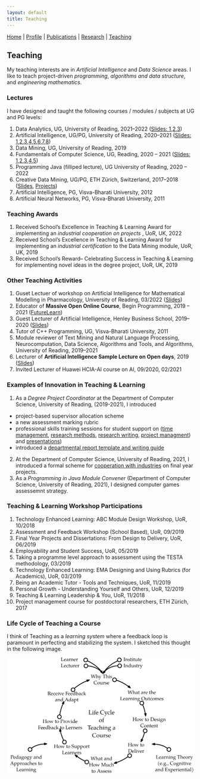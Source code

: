 ```yaml
---
layout: default
title: Teaching
---
```

<!---  --->
<a href="{{site.baseurl}}/index">Home</a> | 
<a href="{{site.baseurl}}/profile">Profile</a> | 
<a href="{{site.baseurl}}/publications">Publications</a> | 
<a href="{{site.baseurl}}/research">Research</a> | 
<a href="{{site.baseurl}}/teaching">Teaching</a> 

## Teaching

My teaching interests are in _Artificial Intelligence_ and _Data Science_ areas. I like to teach project-driven _programming_, _algorithms and data structure_, and _engineering mathematics_.

### Lectures
I have designed and taught the following courses / modules / subjects at UG and PG levels:
1. Data Analytics, UG, University of Reading, 2021–2022 (<a href="/data/Data_Analytics_Lectures/CS1AC16_Week7.pdf" target="_blank">Slides: 1</a>,<a href="/data/Data_Analytics_Lectures/CS1AC16_Week_8.pdf" target="_blank">2</a>,<a href="/data/Data_Analytics_Lectures/CS1AC16_Week_9.pdf" target="_blank">3</a>)
1. Artificial Intelligence, UG/PG, University of Reading, 2020–2021 (<a href="/data/Artificial_Intelligence_Lecturers/01_Lecture_(Introduction)_V_Ojha.pdf" target="_blank">Slides: 1</a>,<a href="/data/Artificial_Intelligence_Lecturers/02_Lecture_(Problem_solving_EAs)_V_Ojha.pdf" target="_blank">2</a>,<a href="/data/Artificial_Intelligence_Lecturers/03_Lecture_(Problem_solving_CSP)_V_Ojha.pdf" target="_blank">3</a>,<a href="/data/Artificial_Intelligence_Lecturers/04_Lecture_(Search_Reasoning)_V_Ojha.pdf" target="_blank">4</a>,<a href="/data/Artificial_Intelligence_Lecturers/05_Lecture_(Learning_NBC)_V_Ojha.pdf" target="_blank">5</a>,<a href="/data/Artificial_Intelligence_Lecturers/06_Lecture_(Learning_Fundamentals)_V_Ojha.pdf" target="_blank">6</a>,<a href="/data/Artificial_Intelligence_Lecturers/07_Lecture_(Deep_Learning)_V_Ojha.pdf" target="_blank">7</a>,<a href="/data/Artificial_Intelligence_Lecturers/08_Lecture_(NLP)_V_Ojha.pdf" target="_blank">8</a>)
1. Data Mining, UG, University of Reading, 2019
1. Fundamentals of Computer Science, UG, Reading, 2020 – 2021 (<a href="/data/Fundamentals_of_Computer_Science/CS1FC16_Lecture_01_Analysis_of_Algorithm.pdf" target="_blank">Slides: 1</a>,<a href="/data/Fundamentals_of_Computer_Science/CS1FC16_Lecture_02_Complexity_Analysis.pdf" target="_blank">2</a>,<a href="/data/Fundamentals_of_Computer_Science/CS1FC16_Lecture_03_Searching.pdf" target="_blank">3</a>,<a href="/data/Fundamentals_of_Computer_Science/CS1FC16_Lecture_04_Sorting.pdf" target="_blank">4</a>,<a href="/data/Fundamentals_of_Computer_Science/CS1FC16_Lecture_05_data_structure.pdf" target="_blank">5</a>)
1. Programming Java (filliped lecture), UG University of Reading, 2020 – 2022
1. Creative Data Mining, UG/PG, ETH Zürich, Switzerland, 2017–2018 (<a href="https://ia.arch.ethz.ch/category/teaching/fs2018-creative-data-mining/" target="_blank">Slides</a>, <a href="https://www.research-collection.ethz.ch/handle/20.500.11850/287572" target="_blank">Projects</a>)
1. Artificial Intelligence, PG, Visva-Bharati University, 2012
1. Artificial Neural Networks, PG, Visva-Bharati University, 2011

### Teaching Awards
1. Received School’s Excellence in Teaching & Learning Award for implementing an _industrial cooperation on projects_ , UoR, UK, 2022
1. Received School’s Excellence in Teaching & Learning Award for implementing an _industrial certification_ to the Data Mining module, UoR, UK, 2019
1. Received School’s Reward– Celebrating Success in Teaching & Learning for implementing novel ideas in the degree project, UoR, UK, 2019

### Other Teaching Activities
1. Guset Lectuer of workshop on Artificial Intelligence for Mathematical Modelling in Pharmacology, University of Reading, 03/2022 (<a href="/data/Research_Talks/UoR_AI_in_Pharmacology_Workshop_04_Mar_22.pdf" target="_blank">Slides</a>)
2. Educator of **Massive Open Online Course**, Begin Programming, 2019 – 2021 (<a href="https://www.futurelearn.com/courses/begin-programming" target="_blank">FutureLearn</a>)
3. Guest Lecturer of Artificial Intelligence, Henley Business School, 2019–2020 (<a href="/data/Henley_Business_School/2020_02_26_HBS_UoR_Varun.pdf" target="_blank">Slides</a>)
5. Tutor of C++ Programming, UG, Visva-Bharati University, 2011
6. Module reviewer of Text Mining and Natural Language Processing, Neurocomputation, Data Science,
Algorithms and Tools, and Algorithms, University of Reading, 2019–2021
7. Lecturer of **Artificial Intelligence Sample Lecture on Open days**, 2019 (<a href="/data/Open_Days_Reading/2019_AI_OpenDay_UoR_Varun.pdf" target="_blank">Slides</a>)
8. Invited Lecturer of Huawei HCIA-AI course on AI, 09/2020, 02/2021


### Examples of Innovation in Teaching & Learning
1. As a _Degree Project Coordinator_ at the Department of Computer Science, University of Reading, (2019-2021), I introduced 
  - project-based supervisor allocation scheme
  - a new assessment marking rubric
  - professional skills training sessions for student support on (<a href="/data/Professional_Skills/01_Time_managment_productivity.pdf" target="_blank">time management</a>, <a href="/data/Professional_Skills/02_Research_methods_Ethics_vojha_uor.pdf" target="_blank">research methods</a>,  <a href="/data/Professional_Skills/03_Technical_Writing_Skills_UoR.pdf" target="_blank">research writing</a>, <a href="/data/Professional_Skills/04_Research_project_mngt_vojha_uor.pdf" target="_blank">project managment</a>) and <a href="/data/Professional_Skills/05_Presenation_demo_skills_UoR.pdf" target="_blank">presentations</a>)
  - introduced a <a href="https://tinyurl.com/uorcs" target="_blank">departmental report template and writing guide</a><br>
2. At the Department of Computer Science, University of Reading, 2021, I introduced a formal scheme for <a href="https://www.reading.ac.uk/computer-science/-/media/project/uor-main/schools-departments/computer-science/university-of-reading-department-of-computer-science-projects-flyer.pdf" target="_blank">cooperation with industries</a> on final year projects.
3. As a _Programming in Java Module Convener_ (Department of Computer Science, University of Reading, 2021), I designed computer games assessemnt strategy.

### Teaching & Learning Workshop Participations
1. Technology Enhanced Learning: ABC Module Design Workshop, UoR, 10/2018
1. Assessment and Feedback Workshop (School Based), UoR, 09/2019
1. Final Year Projects and Dissertations: From Design to Delivery, UoR, 06/2019
1. Employability and Student Success, UoR, 05/2019
1. Taking a programme level approach to assessment using the TESTA methodology, 03/2019
1. Technology Enhanced Learning: EMA Designing and Using Rubrics (for Academics), UoR, 03/2019
1. Being an Academic Tutor - Tools and Techniques, UoR, 11/2019
1. Personal Growth - Understanding Yourself and Others, UoR, 12/2019
1. Teaching & Learning Leadership & You, UoR, 11/2018
1. Project management course for postdoctoral researchers, ETH Zürich, 2017

### Life Cycle of Teaching a Course
I think of Teaching as a _learning system_ where a feedback loop is paramount in perfecting and stabilizing the system. I sketched this thought in the following image.<br>
 
 <p align="center">
 <img src="/imgs/teaching_cycle.png" width="700">
 </p>

<!--- ![](/imgs/teaching_cycle.png) -->

